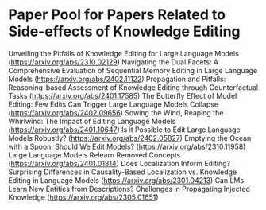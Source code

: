 # Paper Pool for Papers Related to Side-effects of Knowledge Editing
Unveiling the Pitfalls of Knowledge Editing for Large Language Models (https://arxiv.org/abs/2310.02129) 
Navigating the Dual Facets: A Comprehensive Evaluation of Sequential Memory Editing in Large Language Models (https://arxiv.org/abs/2402.11122) 
Propagation and Pitfalls: Reasoning-based Assessment of Knowledge Editing through Counterfactual Tasks (https://arxiv.org/abs/2401.17585)
The Butterfly Effect of Model Editing: Few Edits Can Trigger Large Language Models Collapse (https://arxiv.org/abs/2402.09656)
Sowing the Wind, Reaping the Whirlwind: The Impact of Editing Language Models (https://arxiv.org/abs/2401.10647)
Is it Possible to Edit Large Language Models Robustly? (https://arxiv.org/abs/2402.05827)
Emptying the Ocean with a Spoon: Should We Edit Models? (https://arxiv.org/abs/2310.11958)
Large Language Models Relearn Removed Concepts (https://arxiv.org/abs/2401.01814)
Does Localization Inform Editing? Surprising Differences in Causality-Based Localization vs. Knowledge Editing in Language Models (https://arxiv.org/abs/2301.04213)
Can LMs Learn New Entities from Descriptions? Challenges in Propagating Injected Knowledge (https://arxiv.org/abs/2305.01651)